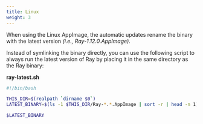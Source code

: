 ```yaml
---
title: Linux
weight: 3
---
```


When using the Linux AppImage, the automatic updates rename the binary with the latest version _(i.e., Ray-1.12.0.AppImage)_.

Instead of symlinking the binary directly, you can use the following script to always run the latest version of Ray by placing it in the same directory as the Ray binary:



__ray-latest.sh__

```bash
#!/bin/bash

THIS_DIR=$(realpath `dirname $0`)
LATEST_BINARY=$(ls -1 $THIS_DIR/Ray-*.*.AppImage | sort -r | head -n 1)

$LATEST_BINARY
```
